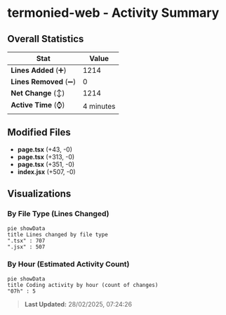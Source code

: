 # termonied-web - Activity Summary 

## Overall Statistics

| Stat                   | Value                                                             |
| ---------------------- | ----------------------------------------------------------------- |
| **Lines Added** (➕)   | 1214                                          |
| **Lines Removed** (➖) | 0                                        |
| **Net Change** (↕)    | 1214                |
| **Active Time** (⌚)   | 4 minutes |


## Modified Files
- **page.tsx** (+43, -0)
- **page.tsx** (+313, -0)
- **page.tsx** (+351, -0)
- **index.jsx** (+507, -0)

## Visualizations

### By File Type (Lines Changed)

```mermaid
pie showData
title Lines changed by file type
".tsx" : 707
".jsx" : 507
```

### By Hour (Estimated Activity Count)

```mermaid
pie showData
title Coding activity by hour (count of changes)
"07h" : 5
```


> **Last Updated:** 28/02/2025, 07:24:26
